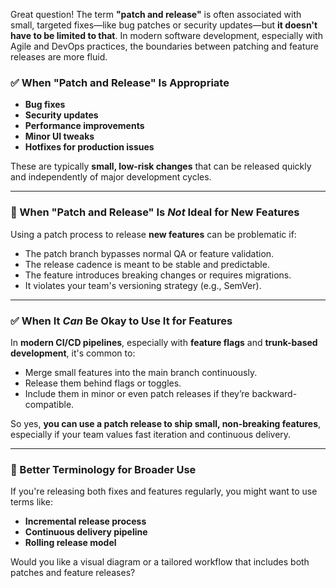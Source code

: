 Great question! The term **"patch and release"** is often associated with small, targeted fixes—like bug patches or security updates—but **it doesn't have to be limited to that**. In modern software development, especially with Agile and DevOps practices, the boundaries between patching and feature releases are more fluid.

### ✅ When "Patch and Release" Is Appropriate
- **Bug fixes**
- **Security updates**
- **Performance improvements**
- **Minor UI tweaks**
- **Hotfixes for production issues**

These are typically **small, low-risk changes** that can be released quickly and independently of major development cycles.

---

### 🚫 When "Patch and Release" Is *Not* Ideal for New Features
Using a patch process to release **new features** can be problematic if:

- The patch branch bypasses normal QA or feature validation.
- The release cadence is meant to be stable and predictable.
- The feature introduces breaking changes or requires migrations.
- It violates your team's versioning strategy (e.g., SemVer).

---

### ✅ When It *Can* Be Okay to Use It for Features
In **modern CI/CD pipelines**, especially with **feature flags** and **trunk-based development**, it's common to:

- Merge small features into the main branch continuously.
- Release them behind flags or toggles.
- Include them in minor or even patch releases if they’re backward-compatible.

So yes, **you can use a patch release to ship small, non-breaking features**, especially if your team values fast iteration and continuous delivery.

---

### 🔁 Better Terminology for Broader Use
If you're releasing both fixes and features regularly, you might want to use terms like:

- **Incremental release process**
- **Continuous delivery pipeline**
- **Rolling release model**

Would you like a visual diagram or a tailored workflow that includes both patches and feature releases?